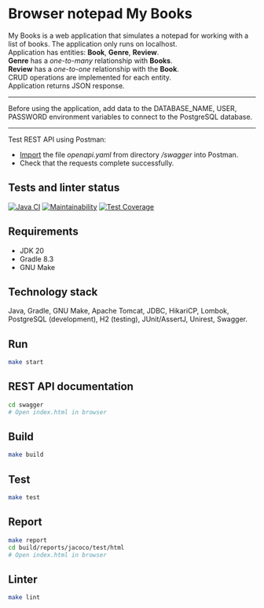 # Browser notepad My Books
My Books is a web application that simulates a notepad for working with a list of books. The application only runs on localhost. \
Application has entities: **Book**, **Genre**, **Review**. \
**Genre** has a *one-to-many* relationship with **Books**. \
**Review** has a *one-to-one* relationship with the **Book**. \
CRUD operations are implemented for each entity. \
Application returns JSON response.

---
Before using the application, add data to the DATABASE_NAME, USER, PASSWORD environment variables to connect to the PostgreSQL database.

---

Test REST API using Postman:
* [Import](https://learning.postman.com/docs/integrations/available-integrations/working-with-openAPI/) the file *openapi.yaml* from directory */swagger* into Postman.
* Check that the requests complete successfully.


## Tests and linter status
[![Java CI](https://github.com/dariakoval/my-books/actions/workflows/generate.yml/badge.svg)](https://github.com/dariakoval/my-books/actions/workflows/generate.yml)
[![Maintainability](https://api.codeclimate.com/v1/badges/e03fdaa078743dca0449/maintainability)](https://codeclimate.com/github/dariakoval/my-books/maintainability)
[![Test Coverage](https://api.codeclimate.com/v1/badges/e03fdaa078743dca0449/test_coverage)](https://codeclimate.com/github/dariakoval/my-books/test_coverage)

## Requirements
* JDK 20
* Gradle 8.3
* GNU Make

## Technology stack
Java, Gradle, GNU Make, Apache Tomcat, JDBC, HikariCP, Lombok, PostgreSQL (development), H2 (testing), JUnit/AssertJ, Unirest, Swagger.

## Run
```bash
make start
```

## REST API documentation
```bash
cd swagger
# Open index.html in browser
```

## Build
```bash
make build
```

## Test
```bash
make test
```

## Report
```bash
make report
cd build/reports/jacoco/test/html
# Open index.html in browser
```

## Linter
```bash
make lint
```
